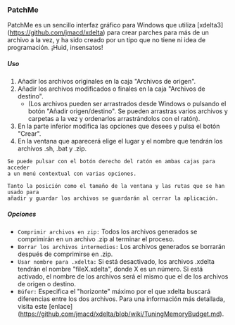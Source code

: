 ### PatchMe ###
PatchMe es un sencillo interfaz gráfico para Windows que utiliza [xdelta3] (https://github.com/jmacd/xdelta) para crear parches para más de un archivo a la vez, y ha sido creado por un tipo que no tiene ni idea de programación. ¡Huid, insensatos!

##### Uso #####
1. Añadir los archivos originales en la caja "Archivos de origen".
2. Añadir los archivos modificados o finales en la caja "Archivos de destino".
   - (Los archivos pueden ser arrastrados desde Windows o pulsando el botón "Añadir origen/destino". Se pueden arrastras varios archivos y carpetas a la vez y ordenarlos arrastrándolos con el ratón).
3. En la parte inferior modifica las opciones que desees y pulsa el botón "Crear".
4. En la ventana que aparecerá elige el lugar y el nombre que tendrán los archivos .sh, .bat y .zip.

```
Se puede pulsar con el botón derecho del ratón en ambas cajas para acceder
a un menú contextual con varias opciones.

Tanto la posición como el tamaño de la ventana y las rutas que se han usado para
añadir y guardar los archivos se guardarán al cerrar la aplicación.
```


##### Opciones #####
- `Comprimir archivos en zip:` Todos los archivos generados se comprimirán en un archivo .zip al terminar el proceso.
- `Borrar los archivos intermedios:` Los archivos generados se borrarán después de comprimirse en .zip.
- `Usar nombre para .xdelta:` Si está desactivado, los archivos .xdelta tendrán el nombre "fileX.xdelta", donde X es un número. Si está activado, el nombre de los archivos será el mismo que el de los archivos de origen o destino.
- `Búfer:` Especifica el "horizonte" máximo por el que xdelta buscará diferencias entre los dos archivos. Para una información más detallada, visita este [enlace] (https://github.com/jmacd/xdelta/blob/wiki/TuningMemoryBudget.md).
